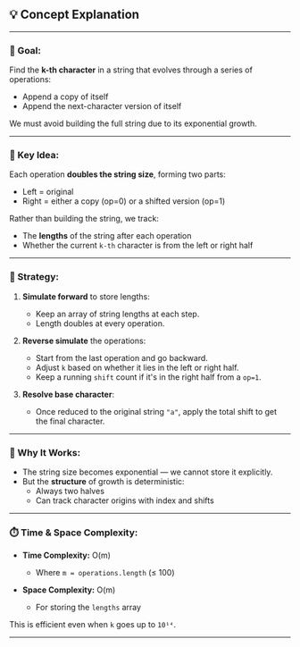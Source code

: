 ## 💡 Concept Explanation

---

### 🔑 Goal:
Find the **k-th character** in a string that evolves through a series of operations:
- Append a copy of itself
- Append the next-character version of itself

We must avoid building the full string due to its exponential growth.

---

### 🧠 Key Idea:
Each operation **doubles the string size**, forming two parts:
- Left = original
- Right = either a copy (op=0) or a shifted version (op=1)

Rather than building the string, we track:
- The **lengths** of the string after each operation
- Whether the current `k-th` character is from the left or right half

---

### 📐 Strategy:

1. **Simulate forward** to store lengths:
   - Keep an array of string lengths at each step.
   - Length doubles at every operation.

2. **Reverse simulate** the operations:
   - Start from the last operation and go backward.
   - Adjust `k` based on whether it lies in the left or right half.
   - Keep a running `shift` count if it's in the right half from a `op=1`.

3. **Resolve base character**:
   - Once reduced to the original string `"a"`, apply the total shift to get the final character.

---

### 💼 Why It Works:

- The string size becomes exponential — we cannot store it explicitly.
- But the **structure** of growth is deterministic:
  - Always two halves
  - Can track character origins with index and shifts

---

### ⏱️ Time & Space Complexity:

- **Time Complexity:** O(m)  
  - Where `m = operations.length` (≤ 100)

- **Space Complexity:** O(m)  
  - For storing the `lengths` array

This is efficient even when `k` goes up to `10¹⁴`.

---
